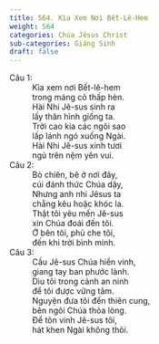 ```yaml
---
title: 564. Kìa Xem Nơi Bết-Lê-Hem
weight: 564
categories: Chúa Jêsus Christ
sub-categories: Giáng Sinh
draft: false
---
```

<dl><dt>Câu 1:</dt><dd data-verse="1">Kìa xem nơi Bết-lê-hem <br/>trong máng cỏ thấp hèn. <br/>Hài Nhi Jê-sus sinh ra <br/>lấy thân hình giống ta. <br/>Trời cao kia các ngôi sao <br/>lấp lánh ngó xuống Ngài. <br/>Hài Nhi Jê-sus xinh tươi <br/>ngủ trên nệm yên vui. </dd><dt>Câu 2:</dt><dd data-verse="2">Bò chiên, bê ở nơi đây, <br/>cúi đánh thức Chúa dậy, <br/>Nhưng anh nhi Jêsus ta <br/>chẳng kêu hoặc khóc la. <br/>Thật tôi yêu mến Jê-sus <br/>xin Chúa đoái đến tôi. <br/>Ở bên tôi, phủ che tôi, <br/>đến khi trời bình minh. </dd><dt>Câu 3:</dt><dd data-verse="3">Cầu Jê-sus Chúa hiển vinh, <br/>giang tay ban phước lành. <br/>Dìu tôi trong cảnh an ninh <br/>để tôi được vững tâm. <br/>Nguyện đưa tôi đến thiên cung, <br/>bên ngôi Chúa thỏa lòng. <br/>Để tôn vinh Jê-sus tôi, <br/>hát khen Ngài không thôi. </dd></dl>